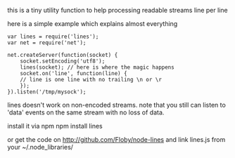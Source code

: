 this is a tiny utility function to help processing readable streams line per line

here is a simple example which explains almost everything

	var lines = require('lines');
	var net = require('net');
	
	net.createServer(function(socket) {
	    socket.setEncoding('utf8');
	    lines(socket); // here is where the magic happens
	    socket.on('line', function(line) {
		// line is one line with no trailing \n or \r
	    });
	}).listen('/tmp/mysock');

lines doesn't work on non-encoded streams. note that you still can listen
to 'data' events on the same stream with no loss of data.

install it via npm
	npm install lines

or get the code on http://github.com/Floby/node-lines and link lines.js from your ~/.node_libraries/

